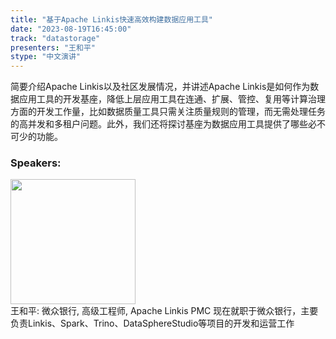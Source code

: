 ```yaml
---
title: "基于Apache Linkis快速高效构建数据应用工具"
date: "2023-08-19T16:45:00" 
track: "datastorage"
presenters: "王和平"
stype: "中文演讲"
---
```

简要介绍Apache Linkis以及社区发展情况，并讲述Apache Linkis是如何作为数据应用工具的开发基座，降低上层应用工具在连通、扩展、管控、复用等计算治理方面的开发工作量，比如数据质量工具只需关注质量规则的管理，而无需处理任务的高并发和多租户问题。此外，我们还将探讨基座为数据应用工具提供了哪些必不可少的功能。
 ### Speakers: 
 <img src="https://img.bagevent.com/resource/20230518/1152546210.png" width="200" /><br>王和平: 微众银行, 高级工程师, Apache Linkis PMC 现在就职于微众银行，主要负责Linkis、Spark、Trino、DataSphereStudio等项目的开发和运营工作
 <br><br>
